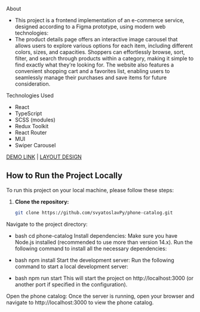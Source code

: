 
About 

* This project is a frontend implementation of an e-commerce service, designed according to a Figma prototype, using modern web technologies:
* The product details page offers an interactive image carousel that allows users to explore various options for each item, including different colors, sizes, and capacities. Shoppers can effortlessly browse, sort, filter, and search through products within a category, making it simple to find exactly what they’re looking for. The website also features a convenient shopping cart and a favorites list, enabling users to seamlessly manage their purchases and save items for future consideration.

Technologies Used

* React
* TypeScript
* SCSS (modules)
* Redux Toolkit
* React Router
* MUI
* Swiper Carousel

[DEMO LINK](https://svyatoslavPy.github.io/phone-catalog/) | [LAYOUT DESIGN](https://www.figma.com/design/BUusqCIMAWALqfBahnyIiH/Phone-catalog-(V2)-Original-Dark)

## How to Run the Project Locally

To run this project on your local machine, please follow these steps:

1. **Clone the repository:**
   ```bash
   git clone https://github.com/svyatoslavPy/phone-catalog.git
Navigate to the project directory:

* bash
cd phone-catalog
Install dependencies: Make sure you have Node.js installed (recommended to use more than version 14.x). Run the following command to install all the necessary dependencies:

* bash
npm install
Start the development server: Run the following command to start a local development server:

* bash
npm run start
This will start the project on http://localhost:3000 (or another port if specified in the configuration).

Open the phone catalog: Once the server is running, open your browser and navigate to http://localhost:3000 to view the phone catalog.
